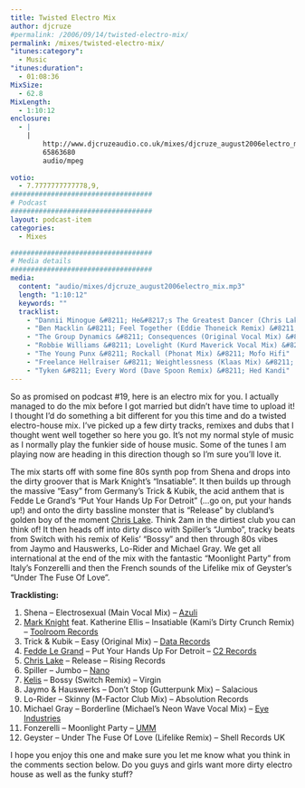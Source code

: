 ```yaml
---
title: Twisted Electro Mix
author: djcruze
#permalink: /2006/09/14/twisted-electro-mix/
permalink: /mixes/twisted-electro-mix/
"itunes:category":
  - Music
"itunes:duration":
  - 01:08:36
MixSize:
  - 62.8
MixLength:
  - 1:10:12
enclosure:
  - |
    |
        http://www.djcruzeaudio.co.uk/mixes/djcruze_august2006electro_mix.mp3
        65863680
        audio/mpeg
        
votio:
  - 7.7777777777778,9,
###################################
# Podcast
###################################
layout: podcast-item
categories:
  - Mixes

###################################
# Media details
###################################
media:
  content: "audio/mixes/djcruze_august2006electro_mix.mp3"
  length: "1:10:12"
  keywords: ""
  tracklist:
    - "Dannii Minogue &#8211; He&#8217;s The Greatest Dancer (Chris Lake Remix) &#8211; AATW"
    - "Ben Macklin &#8211; Feel Together (Eddie Thoneick Remix) &#8211; Free2Air Recordings"
    - "The Group Dynamics &#8211; Consequences (Original Vocal Mix) &#8211; UMM"
    - "Robbie Williams &#8211; Lovelight (Kurd Maverick Vocal Mix) &#8211; EMI"
    - "The Young Punx &#8211; Rockall (Phonat Mix) &#8211; Mofo Hifi"
    - "Freelance Hellraiser &#8211; Weightlessness (Klaas Mix) &#8211; Ugly Truth"
    - "Tyken &#8211; Every Word (Dave Spoon Remix) &#8211; Hed Kandi"
---
```


So as promised on podcast #19, here is an electro mix for you. I actually managed to do the mix before I got married but didn&#8217;t have time to upload it! I thought I&#8217;d do something a bit different for you this time and do a twisted electro-house mix. I&#8217;ve picked up a few dirty tracks, remixes and dubs that I thought went well together so here you go. It&#8217;s not my normal style of music as I normally play the funkier side of house music. Some of the tunes I am playing now are heading in this direction though so I&#8217;m sure you&#8217;ll love it.

The mix starts off with some fine 80s synth pop from Shena and drops into the dirty groover that is Mark Knight&#8217;s &#8220;Insatiable&#8221;. It then builds up through the massive &#8220;Easy&#8221; from Germany&#8217;s Trick &#038; Kubik, the acid anthem that is Fedde Le Grand&#8217;s &#8220;Put Your Hands Up For Detroit&#8221; (&#8230;go on, put your hands up!) and onto the dirty bassline monster that is &#8220;Release&#8221; by clubland&#8217;s golden boy of the moment [Chris Lake][1]. Think 2am in the dirtiest club you can think of! It then heads off into dirty disco with Spiller&#8217;s &#8220;Jumbo&#8221;, tracky beats from Switch with his remix of Kelis&#8217; &#8220;Bossy&#8221; and then through 80s vibes from Jaymo and Hauswerks, Lo-Rider and Michael Gray. We get all international at the end of the mix with the fantastic &#8220;Moonlight Party&#8221; from Italy&#8217;s Fonzerelli and then the French sounds of the Lifelike mix of Geyster&#8217;s &#8220;Under The Fuse Of Love&#8221;.

**Tracklisting:**

  1. Shena &#8211; Electrosexual (Main Vocal Mix) &#8211; [Azuli][2]
  2. [Mark Knight][3] feat. Katherine Ellis &#8211; Insatiable (Kami&#8217;s Dirty Crunch Remix) &#8211; [Toolroom Records][4]
  3. Trick &#038; Kubik &#8211; Easy (Original Mix) &#8211; [Data Records][5]
  4. [Fedde Le Grand][6] &#8211; Put Your Hands Up For Detroit &#8211; [C2 Records][7]
  5. [Chris Lake][1] &#8211; Release &#8211; Rising Records
  6. Spiller &#8211; Jumbo &#8211; [Nano][8]
  7. [Kelis][9] &#8211; Bossy (Switch Remix) &#8211; Virgin
  8. Jaymo &#038; Hauswerks &#8211; Don&#8217;t Stop (Gutterpunk Mix) &#8211; Salacious
  9. Lo-Rider &#8211; Skinny (M-Factor Club Mix) &#8211; Absolution Records
 10. Michael Gray &#8211; Borderline (Michael&#8217;s Neon Wave Vocal Mix) &#8211; [Eye Industries][10]
 11. Fonzerelli &#8211; Moonlight Party &#8211; [UMM][11]
 12. Geyster &#8211; Under The Fuse Of Love (Lifelike Remix) &#8211; Shell Records UK

I hope you enjoy this one and make sure you let me know what you think in the comments section below. Do you guys and girls want more dirty electro house as well as the funky stuff?

 [1]: http://www.chris-lake.com/
 [2]: http://www.azuli.com/
 [3]: http://www.djmarkknight.com/
 [4]: http://www.toolroomrecords.com/
 [5]: http://www.ministryofsound.com/
 [6]: http://www.feddelegrand.com/
 [7]: http://www.myspace.com/cr2records
 [8]: http://www.myspace.com/nanorec
 [9]: http://www.kelis.co.uk/
 [10]: http://www.eyeindustries.com/
 [11]: http://www.ummrecords.com/